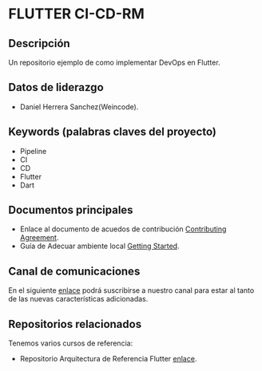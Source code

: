 # FLUTTER CI-CD-RM

## Descripción

Un repositorio ejemplo de como implementar DevOps en Flutter.

## Datos de liderazgo
* Daniel Herrera Sanchez(Weincode).

## Keywords (palabras claves del proyecto)
* Pipeline
* CI
* CD
* Flutter
* Dart

## Documentos principales

* Enlace al documento de acuedos de contribución [Contributing Agreement](CONTRIBUTING.md).
* Guía de Adecuar ambiente local [Getting Started](GETTINGSTARTED.md).

## Canal de comunicaciones
En el siguiente [enlace](https://discord.gg/Ex6TsjBs8h) podrá suscribirse a nuestro canal para estar al tanto de las nuevas características adicionadas.

## Repositorios relacionados
Tenemos varios cursos de referencia:
* Repositorio Arquitectura de Referencia Flutter [enlace](https://github.com/Danielherresan/arquitectura_referencia_flutter).


